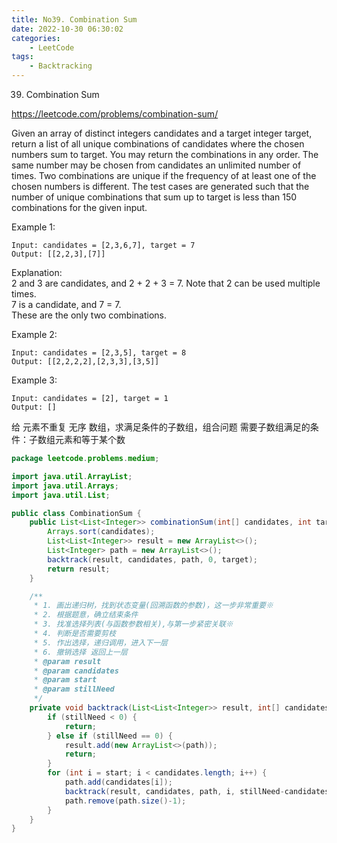 ```yaml
---
title: No39. Combination Sum
date: 2022-10-30 06:30:02
categories:
    - LeetCode
tags: 
    - Backtracking
---
```


39. Combination Sum

https://leetcode.com/problems/combination-sum/

Given an array of distinct integers candidates and a target integer target, return a list of all unique combinations
of candidates where the chosen numbers sum to target. You may return the combinations in any order.
The same number may be chosen from candidates an unlimited number of times.
Two combinations are unique if the frequency of at least one of the chosen numbers is different.
The test cases are generated such that the number of unique combinations that sum up to target is less than 150
combinations for the given input.

Example 1:
```
Input: candidates = [2,3,6,7], target = 7
Output: [[2,2,3],[7]]
```

Explanation:  
2 and 3 are candidates, and 2 + 2 + 3 = 7. Note that 2 can be used multiple times.  
7 is a candidate, and 7 = 7.  
These are the only two combinations.  

Example 2:
```
Input: candidates = [2,3,5], target = 8
Output: [[2,2,2,2],[2,3,3],[3,5]]
```

Example 3:
```
Input: candidates = [2], target = 1
Output: []
```

给 元素不重复 无序 数组，求满足条件的子数组，组合问题
需要子数组满足的条件：子数组元素和等于某个数

```java
package leetcode.problems.medium;

import java.util.ArrayList;
import java.util.Arrays;
import java.util.List;

public class CombinationSum {
    public List<List<Integer>> combinationSum(int[] candidates, int target) {
        Arrays.sort(candidates);
        List<List<Integer>> result = new ArrayList<>();
        List<Integer> path = new ArrayList<>();
        backtrack(result, candidates, path, 0, target);
        return result;
    }

    /**
     * 1. 画出递归树，找到状态变量(回溯函数的参数)，这一步非常重要※
     * 2. 根据题意，确立结束条件
     * 3. 找准选择列表(与函数参数相关),与第一步紧密关联※
     * 4. 判断是否需要剪枝
     * 5. 作出选择，递归调用，进入下一层
     * 6. 撤销选择 返回上一层
     * @param result
     * @param candidates
     * @param start
     * @param stillNeed
     */
    private void backtrack(List<List<Integer>> result, int[] candidates, List<Integer> path, int start, int stillNeed) {
        if (stillNeed < 0) {
            return;
        } else if (stillNeed == 0) {
            result.add(new ArrayList<>(path));
            return;
        }
        for (int i = start; i < candidates.length; i++) {
            path.add(candidates[i]);
            backtrack(result, candidates, path, i, stillNeed-candidates[i]);
            path.remove(path.size()-1);
        }
    }
}
```
